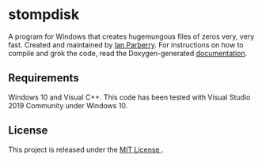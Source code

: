 # stompdisk

A program for Windows that creates hugemungous files of zeros very, very fast.
Created and maintained
by [Ian Parberry](http://ianparberry.com/).
For instructions on how to compile and grok the code, read the Doxygen-generated
[documentation](https://ian-parberry.github.io/stompdisk). 

## Requirements

Windows 10 and Visual C++.
This code has been tested with Visual Studio 2019 Community under Windows 10.

## License

This project is released under the [MIT License ](https://github.com/Ian-Parberry/stompdisk/blob/master/LICENSE).
